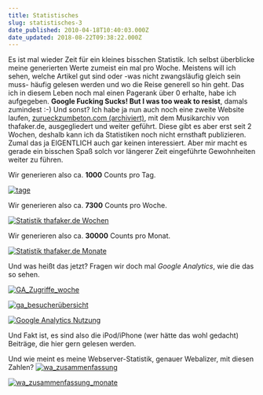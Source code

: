 ```yaml
---
title: Statistisches
slug: statistisches-3
date_published: 2010-04-18T10:40:03.000Z
date_updated: 2018-08-22T09:38:22.000Z
---
```


Es ist mal wieder Zeit für ein kleines bisschen Statistik. Ich selbst überblicke meine generierten Werte zumeist ein mal pro Woche. Meistens will ich sehen, welche Artikel gut sind oder -was nicht zwangsläufig gleich sein muss- häufig gelesen werden und wo die Reise generell so hin geht. Das ich in diesem Leben noch mal einen Pagerank über 0 erhalte, habe ich aufgegeben. **Google Fucking Sucks! But I was too weak to resist**, damals zumindest :-) Und sonst? Ich habe ja nun auch noch eine zweite Website laufen, [zurueckzumbeton.com (archiviert)](http://web.archive.org/web/20100722083632/http://zurueckzumbeton.com:80/), mit dem Musikarchiv von thafaker.de, ausgegliedert und weiter geführt. Diese gibt es aber erst seit 2 Wochen, deshalb kann ich da Statistiken noch nicht ernsthaft publizieren. Zumal das ja EIGENTLICH auch gar keinen interessiert. Aber mir macht es gerade ein bisschen Spaß solch vor längerer Zeit eingeführte Gewohnheiten weiter zu führen.

Wir generieren also ca. **1000** Counts pro Tag.

[![tage](//picdump.thafaker.de/2010/04/tage-580x251.png)](http://picdump.thafaker.de/2010/04/tage.png)

Wir generieren also ca. **7300** Counts pro Woche.

[![Statistik thafaker.de Wochen](//picdump.thafaker.de/2010/04/wochen-580x262.png)](http://picdump.thafaker.de/2010/04/wochen.png)

Wir generieren also ca. **30000** Counts pro Monat.

[![Statistik thafaker.de Monate](//picdump.thafaker.de/2010/04/monate-580x264.png)](http://picdump.thafaker.de/2010/04/monate.png)

Und was heißt das jetzt? Fragen wir doch mal *Google Analytics*, wie die das so sehen.

[![GA_Zugriffe_woche](//picdump.thafaker.de/2010/04/GA_Zugriffe_woche-580x114.png)](http://picdump.thafaker.de/2010/04/GA_Zugriffe_woche.png)

[![ga_besucherübersicht](//picdump.thafaker.de/2010/04/ga_besucherübersicht.png)](http://picdump.thafaker.de/2010/04/ga_besucherübersicht.png)

[![Google Analytics Nutzung](//picdump.thafaker.de/2010/04/ga_nutzung.png)](http://picdump.thafaker.de/2010/04/ga_nutzung.png)

Und Fakt ist, es sind also die iPod/iPhone (wer hätte das wohl gedacht) Beiträge, die hier gern gelesen werden.

Und wie meint es meine Webserver-Statistik, genauer Webalizer, mit diesen Zahlen?
[![wa_zusammenfassung](//picdump.thafaker.de/2010/04/wa_zusammenfassung.png)](http://picdump.thafaker.de/2010/04/wa_zusammenfassung.png)

[![wa_zusammenfassung_monate](//picdump.thafaker.de/2010/04/wa_zusammenfassung_monate-580x254.png)](http://picdump.thafaker.de/2010/04/wa_zusammenfassung_monate.png)
